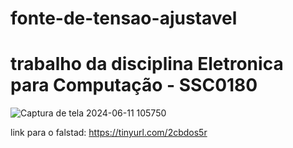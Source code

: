 # fonte-de-tensao-ajustavel 
# trabalho da disciplina Eletronica para Computação - SSC0180



![Captura de tela 2024-06-11 105750](https://github.com/danieljmanzano/fonte-de-tensao-ajustavel/assets/162331747/e3c710aa-9977-4a19-93ae-4c3c98ba290d)

link para o falstad: https://tinyurl.com/2cbdos5r



